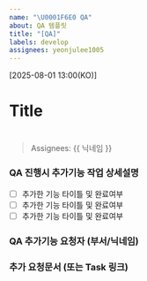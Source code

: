 ```yaml
---
name: "\U0001F6E0 QA"
about: QA 템플릿
title: "[QA]"
labels: develop
assignees: yeonjulee1005
---
```


[2025-08-01 13:00(KO)]
# Title
> # 

> Assignees: {{ 닉네임 }}

### QA 진행시 추가기능 작업 상세설명
- [ ] 추가한 기능 타이틀 및 완료여부
- [ ] 추가한 기능 타이틀 및 완료여부
- [ ] 추가한 기능 타이틀 및 완료여부

### QA 추가기능 요청자 (부서/닉네임)
>

### 추가 요청문서 (또는 Task 링크)
>
